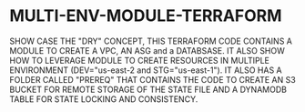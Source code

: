 # MULTI-ENV-MODULE-TERRAFORM
SHOW CASE THE "DRY" CONCEPT,
THIS TERRAFORM CODE CONTAINS A MODULE TO CREATE A VPC, AN ASG and a DATABSASE.
IT ALSO SHOW HOW TO LEVERAGE MODULE TO CREATE RESOURCES IN MULTIPLE ENVIRONMENT 
(DEV="us-east-2 and STG="us-east-1"). IT ALSO HAS A FOLDER CALLED "PREREQ" THAT CONTAINS THE CODE 
TO CREATE AN S3 BUCKET FOR REMOTE STORAGE OF THE STATE FILE AND A DYNAMODB TABLE
FOR STATE LOCKING AND CONSISTENCY.